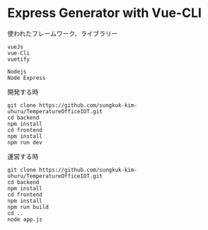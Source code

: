 # Express Generator with Vue-CLI

使われたフレームワーク、ライブラリー
```
vueJs
vue-Cli
vuetify

Nodejs
Node Express
```

開発する時
```
git clone https://github.com/sungkuk-kim-uhuru/TemperatureOfficeIOT.git
cd backend 
npm install 
cd frontend
npm install
npm run dev
```

運営する時
```
git clone https://github.com/sungkuk-kim-uhuru/TemperatureOfficeIOT.git
cd backend 
npm install 
cd frontend
npm install
npm run build
cd ..
node app.js
```
